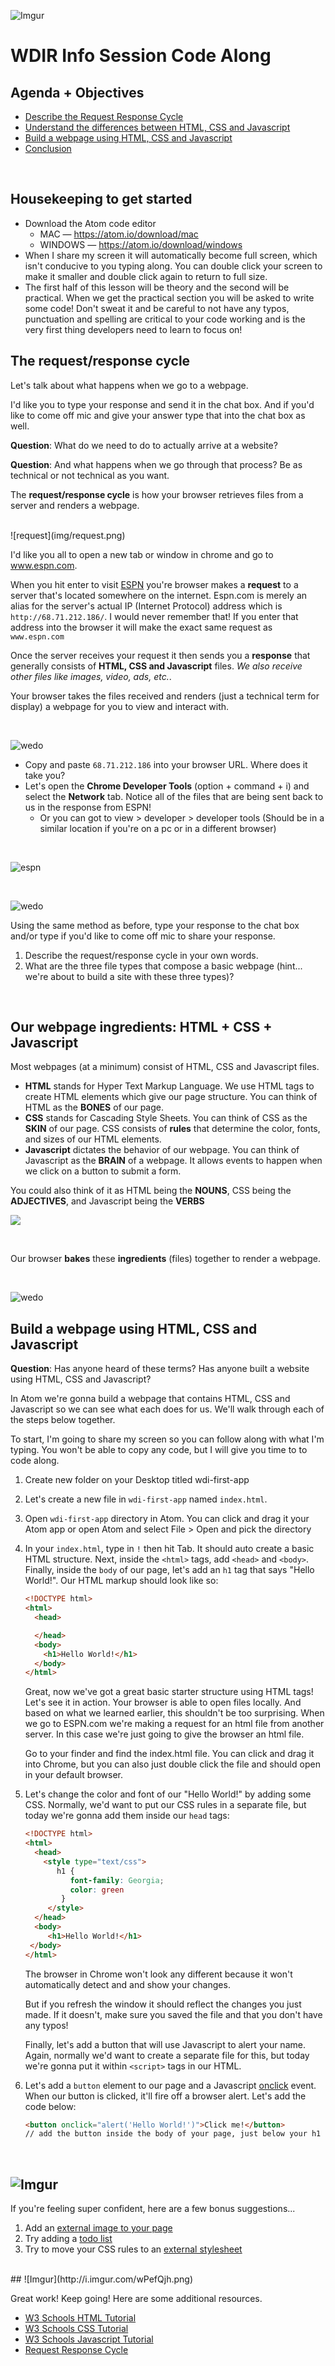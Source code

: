 ![Imgur](http://i.imgur.com/peEEWB0.png)  
# WDIR Info Session Code Along

## Agenda + Objectives
* [Describe the Request Response Cycle](#request-response)
* [Understand the differences between HTML, CSS and Javascript](#html-css-js)
* [Build a webpage using HTML, CSS and Javascript](#build)
* [Conclusion](#conclusion)

<br>

## Housekeeping to get started
* Download the Atom code editor
	* MAC — https://atom.io/download/mac
	* WINDOWS — https://atom.io/download/windows
* When I share my screen it will automatically become full screen, which isn't conducive to you typing along. You can double click your screen to make it smaller and double click again to return to full size.
* The first half of this lesson will be theory and the second will be practical. When we get the practical section you will be asked to write some code! Don't sweat it and be careful to not have any typos, punctuation and spelling are critical to your code working and is the very first thing developers need to learn to focus on!

## <a name="request-response">The request/response cycle</a>

Let's talk about what happens when we go to a webpage.

I'd like you to type your response and send it in the chat box. And if you'd like to come off mic and give your answer type that into the chat box as well.

**Question**: What do we need to do to actually arrive at a website?

**Question**: And what happens when we go through that process? Be as technical or not technical as you want.

The **request/response cycle** is how your browser retrieves files from a server and renders a webpage.

<br>
![request](img/request.png)

<br>

I'd like you all to open a new tab or window in chrome and go to www.espn.com.

When you hit enter to visit [ESPN](www.espn.com) you're browser makes a **request** to a server that's located somewhere on the internet. Espn.com is merely an alias for the server's actual IP (Internet Protocol) address which is `http://68.71.212.186/`. I would never remember that! If you enter that address into the browser it will make the exact same request as `www.espn.com`

Once the server receives your request it then sends you a **response** that generally consists of **HTML, CSS and Javascript** files. _We also receive other files like images, video, ads, etc._.

Your browser takes the files received and renders (just a technical term for display) a webpage for you to view and interact with.

<br>

![wedo](http://i.imgur.com/6Kce0ca.png)


- Copy and paste `68.71.212.186` into your browser URL. Where does it take you?
- Let's open the **Chrome Developer Tools** (option + command + i) and select the **Network** tab. Notice all of the files that are being sent back to us in the response from ESPN!
	- Or you can got to view > developer > developer tools (Should be in a similar location if you're on a pc or in a different browser)

<br>

![espn](img/espn50.png)

<br>

![wedo](http://i.imgur.com/6Kce0ca.png)

Using the same method as before, type your response to the chat box and/or type if you'd like to come off mic to share your response.

1. Describe the request/response cycle in your own words.
2. What are the three file types that compose a basic webpage (hint... we're about to build a site with these three types)?

<br>

## <a name="html-css-js">Our webpage ingredients: HTML + CSS + Javascript</a>

Most webpages (at a minimum) consist of HTML, CSS and Javascript files.

- **HTML** stands for Hyper Text Markup Language. We use HTML tags to create HTML elements which give our page structure. You can think of HTML as the **BONES** of our page.
- **CSS** stands for Cascading Style Sheets. You can think of CSS as the **SKIN** of our page. CSS consists of **rules** that determine the color, fonts, and sizes of our HTML elements.
- **Javascript** dictates the behavior of our webpage. You can think of Javascript as the **BRAIN** of a webpage. It allows events to happen when we click on a button to submit a form.


You could also think of it as HTML being the **NOUNS**, CSS being the **ADJECTIVES**, and Javascript being the **VERBS**
<br>

![](img/html-css-javascript.png)

<br>

Our browser **bakes** these **ingredients** (files) together to render a webpage.

<br>

![wedo](http://i.imgur.com/6Kce0ca.png)

## <a name="build">Build a webpage using HTML, CSS and Javascript</a>

**Question**: Has anyone heard of these terms? Has anyone built a website using HTML, CSS and Javascript?

In Atom we're gonna build a webpage that contains HTML, CSS and Javascript so we can see what each does for us. We'll walk through each of the steps below together.

To start, I'm going to share my screen so you can follow along with what I'm typing. You won't be able to copy any code, but I will give you time to to code along.

1. Create new folder on your Desktop titled wdi-first-app

2. Let's create a new file in `wdi-first-app` named `index.html`.

3. Open `wdi-first-app` directory in Atom. You can click and drag it your Atom app or open Atom and select File > Open and pick the directory

4. In your `index.html`, type in `!` then hit Tab. It should auto create a basic HTML structure. Next, inside the `<html>` tags, add `<head>` and `<body>`. Finally, inside the `body` of our page, let's add an `h1` tag that says "Hello World!". Our HTML markup should look like so:

	```html
	<!DOCTYPE html>
	<html>
	  <head>

	  </head>
	  <body>
	    <h1>Hello World!</h1>
	  </body>	    
	</html>
	```

	Great, now we've got a great basic starter structure using HTML tags! Let's see it in action. Your browser is able to open files locally. And based on what we learned earlier, this shouldn't be too surprising. When we go to ESPN.com we're making a request for an html file from another server. In this case we're just going to give the browser an html file.

	Go to your finder and find the index.html file. You can click and drag it into Chrome, but you can also just double click the file and should open in your default browser.


4. Let's change the color and font of our "Hello World!" by adding some CSS. Normally, we'd want to put our CSS rules in a separate file, but today we're gonna add them inside our `head` tags:

	```html
	<!DOCTYPE html>
	<html>
	  <head>
	    <style type="text/css">
		   h1 {
			  font-family: Georgia;
			  color: green
			}
		 </style>
	  </head>
	  <body>
		 <h1>Hello World!</h1>
     </body>
   </html>
	```

	The browser in Chrome won't look any different because it won't automatically detect and and show your changes.

	But if you refresh the window it should reflect the changes you just made. If it doesn't, make sure you saved the file and that you don't have any typos!

	Finally, let's add a button that will use Javascript to alert your name. Again, normally we'd want to create a separate file for this, but today we're gonna put it within `<script>` tags in our HTML.


5. Let's add a `button` element to our page and a Javascript [onclick](http://www.w3schools.com/jsref/event_onclick.asp) event. When our button is clicked, it'll fire off a browser alert. Let's add the code below:

	```html
	<button onclick="alert('Hello World!')">Click me!</button>
	// add the button inside the body of your page, just below your h1
	```

<br>

## <a name="bonus">![Imgur](http://i.imgur.com/K0d7Tq8.jpg)</a>

If you're feeling super confident, here are a few bonus suggestions...

1. Add an [external image to your page](http://www.w3schools.com/tags/tag_img.asp)
2. Try adding a [todo list](http://www.w3schools.com/html/html_lists.asp)
3. Try to move your CSS rules to an [external stylesheet](http://www.w3schools.com/css/css_howto.asp)

<br>
## <a name="conclusion">![Imgur](http://i.imgur.com/wPefQjh.png)</a>

Great work! Keep going! Here are some additional resources.

- [W3 Schools HTML Tutorial](http://www.w3schools.com/html/default.asp)
- [W3 Schools CSS Tutorial](http://www.w3schools.com/css/default.asp)
- [W3 Schools Javascript Tutorial](http://www.w3schools.com/js/default.asp)
- [Request Response Cycle](http://celineotter.azurewebsites.net/world-wide-web-http-request-response-cycle/)
